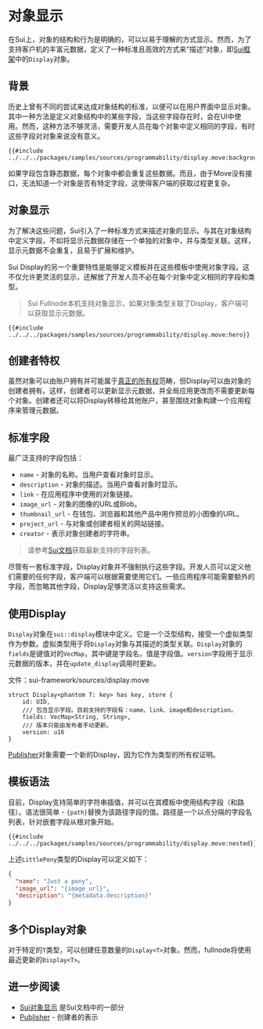 # 对象显示

在Sui上，对象的结构和行为是明确的，可以以易于理解的方式显示。然而，为了支持客户机的丰富元数据，定义了一种标准且高效的方式来“描述”对象，即[Sui框架](./sui-framework.md)中的`Display`对象。

## 背景

历史上曾有不同的尝试来达成对象结构的标准，以便可以在用户界面中显示对象。其中一种方法是定义对象结构中的某些字段，当这些字段存在时，会在UI中使用。然而，这种方法不够灵活，需要开发人员在每个对象中定义相同的字段，有时这些字段对对象来说没有意义。

```move
{{#include ../../../packages/samples/sources/programmability/display.move:background}}
```

如果字段包含静态数据，每个对象中都会重复这些数据。而且，由于Move没有接口，无法知道一个对象是否有特定字段，这使得客户端的获取过程更复杂。

## 对象显示

为了解决这些问题，Sui引入了一种标准方式来描述对象的显示。与其在对象结构中定义字段，不如将显示元数据存储在一个单独的对象中，并与类型关联。这样，显示元数据不会重复，且易于扩展和维护。

Sui Display的另一个重要特性是能够定义模板并在这些模板中使用对象字段。这不仅允许更灵活的显示，还解放了开发人员不必在每个对象中定义相同的字段和类型。

> Sui Fullnode本机支持对象显示，如果对象类型关联了Display，客户端可以获取显示元数据。

```move
{{#include ../../../packages/samples/sources/programmability/display.move:hero}}
```

## 创建者特权

虽然对象可以由账户拥有并可能属于[真正的所有权](./../object/ownership.md#account-owner-or-single-owner)范畴，但Display可以由对象的创建者拥有。这样，创建者可以更新显示元数据，并全局应用更改而不需要更新每个对象。创建者还可以将Display转移给其他账户，甚至围绕对象构建一个应用程序来管理元数据。

## 标准字段

最广泛支持的字段包括：

- `name` - 对象的名称。当用户查看对象时显示。
- `description` - 对象的描述。当用户查看对象时显示。
- `link` - 在应用程序中使用的对象链接。
- `image_url` - 对象的图像的URL或Blob。
- `thumbnail_url` - 在钱包、浏览器和其他产品中用作预览的小图像的URL。
- `project_url` - 与对象或创建者相关的网站链接。
- `creator` - 表示对象创建者的字符串。

> 请参考[Sui文档](https://docs.sui.io/standards/display)获取最新支持的字段列表。

尽管有一套标准字段，Display对象并不强制执行这些字段。开发人员可以定义他们需要的任何字段，客户端可以根据需要使用它们。一些应用程序可能需要额外的字段，而忽略其他字段，Display足够灵活以支持这些需求。

## 使用Display

`Display`对象在`sui::display`模块中定义。它是一个泛型结构，接受一个虚拟类型作为参数。虚拟类型用于将`Display`对象与其描述的类型关联。`Display`对象的`fields`是键值对的`VecMap`，其中键是字段名，值是字段值。`version`字段用于显示元数据的版本，并在`update_display`调用时更新。

文件：sui-framework/sources/display.move

```move
struct Display<phantom T: key> has key, store {
    id: UID,
    /// 包含显示字段。目前支持的字段有：name、link、image和description。
    fields: VecMap<String, String>,
    /// 版本只能由发布者手动更新。
    version: u16
}
```

[Publisher](./publisher.md)对象需要一个新的Display，因为它作为类型的所有权证明。

## 模板语法

目前，Display支持简单的字符串插值，并可以在其模板中使用结构字段（和路径）。语法很简单 - `{path}`替换为该路径字段的值。路径是一个以点分隔的字段名列表，针对嵌套字段从根对象开始。

```move
{{#include ../../../packages/samples/sources/programmability/display.move:nested}}
```

上述`LittlePony`类型的Display可以定义如下：

```json
{
  "name": "Just a pony",
  "image_url": "{image_url}",
  "description": "{metadata.description}"
}
```

## 多个Display对象

对于特定的`T`类型，可以创建任意数量的`Display<T>`对象。然而，fullnode将使用最近更新的`Display<T>`。

## 进一步阅读

- [Sui对象显示](https://docs.sui.io/standards/display) 是Sui文档中的一部分
- [Publisher](./publisher.md) - 创建者的表示